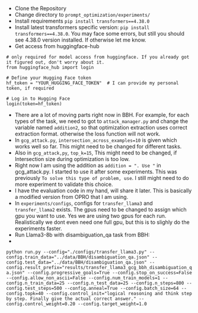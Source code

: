 # 

- Clone the Repository
- Change directory to ```prompt_optimization/experiments/```
- Install requirements ```pip install transformers==4.38.0```
- Install latest transformers specific version: ```pip install transformers==4.38.0```. You may face some errors, but still you should see 4.38.0 version installed. If otherwise let me know.
- Get access from huggingface-hub
```
# only required for model access from huggingface. If you already got it figured out, don't worry about it.
from huggingface_hub import login

# Define your Hugging Face token
hf_token = "YOUR_HUGGING_FACE_TOKEN"  # I can provide my personal token, if required

# Log in to Hugging Face
login(token=hf_token)
```
- There are a lot of moving parts right now in BBH. For example, for each types of the task, we need to got to ``attack_manager.py`` and change the variable named ``addition2``, so that optimization extraction uses correct extraction format. otherwise the loss function will not work.
- In ``gcg_attack.py``, ``intersection_across_examples=10`` is given which works well so far. This might need to be changed for different tasks.
- Also in ``gcg_attack,py``, ``top_k=15``, This might need to be changed, if Intersection size during optimization is too low.
- Right now I am using the addition as ``addition = ". Use "`` in gcg_attack.py. I started to use it after some experiments. This was previously ``To solve this type of problem, use``. I still might need to do more experiment to validate this choice.
- I have the evaluation code in my hand, will share it later. This is basically a modified version from OPRO that I am using.
- In ``experiments/configs``, configs for ``transfer_llama3`` and ``transfer_llama2`` exists. The gpus need to be changed to assign which gpu you want to use. Yes we are using two gpus for each run. Realistically we dont even need one full gpu, but this is to slighly do the experiments faster.
- Run Llama3-8b with disambiguation_qa task from BBH:
- 
```python run.py --config="./configs/transfer_llama3.py" --config.train_data="../data/BBH/disambiguation_qa.json" --config.test_data="../data/BBH/disambiguation_qa.json" --config.result_prefix="results/transfer_llama3_gcg_bbh_disambiguation_qa.json" --config.progressive_goals=True --config.stop_on_success=False --config.allow_non_ascii=False --config.num_train_models=1 --config.n_train_data=25 --config.n_test_data=25 --config.n_steps=800 --config.test_steps=500 --config.anneal=True --config.batch_size=64 --config.topk=40 --config.control_init="logical reasoning and think step by step. Finally give the actual correct answer." --config.control_weight=0.20 --config.target_weight=1.0```
